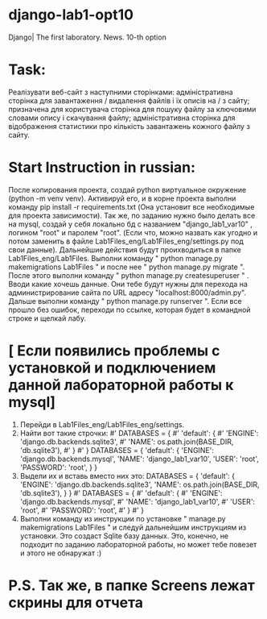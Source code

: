 # django-lab1-opt10
Django| The first laboratory. News. 10-th option

# Task:
Реалізувати веб-сайт з наступними сторінками: адміністративна сторінка для завантаження / видалення файлів і їх описів на / з сайту; призначена для користувача сторінка для пошуку файлу за ключовими словами опису і скачування файлу; адміністративна сторінка для відображення статистики про кількість завантажень кожного файлу з сайту. 

# Start Instruction in russian:
После копирования проекта, создай python виртуальное окружение (python -m venv venv). Активируй его, и в корне проекта выполни команду pip install -r requirements.txt (Она установит все необходимые для проекта зависимости). Так же, по заданию нужно было делать все на mysql, создай у себя локально бд с названием "django_lab1_var10" , логином "root" и паролем "root". (Если что, можно назвать как угодно и потом заменить в файле Lab1Files_eng/Lab1Files_eng/settings.py под свои данные). Дальнейшие действия будут проихводиться в папке Lab1Files_eng/Lab1Files. Выполни команду " python manage.py makemigrations Lab1Files "  и после нее " python manage.py migrate ". После этого выполни команду " python manage.py createsuperuser " . Вводи какие хочешь данные. Они тебе будут нужны для перехода на администрирование сайта по URL адресу "localhost:8000/admin.py". Дальше выполни команду " python manage.py runserver ". Если все прошло без ошибок, переходи по ссылке, которая будет в командной строке и щелкай лабу.

# [ Если появились проблемы с установкой и подключением данной лабораторной работы к mysql]
1. Перейди в Lab1Files_eng/Lab1Files_eng/settings.
2. Найти вот такие строчки:
#' DATABASES = {
#'     'default': {
#'         'ENGINE': 'django.db.backends.sqlite3',
#'         'NAME': os.path.join(BASE_DIR, 'db.sqlite3'),
#'     }
#' }
DATABASES = {
'default': {
'ENGINE': 'django.db.backends.mysql',
'NAME': 'django_lab1_var10',
'USER': 'root',
'PASSWORD': 'root',
}
}
3. Выдели их и вставь вместо них это:
 DATABASES = {
     'default': {
         'ENGINE': 'django.db.backends.sqlite3',
         'NAME': os.path.join(BASE_DIR, 'db.sqlite3'),
     }
 }
#' DATABASES = {
#'   'default': {
#'        'ENGINE': 'django.db.backends.mysql',
#'        'NAME': 'django_lab1_var10',
#'        'USER': 'root',
#'        'PASSWORD': 'root',
#'    }
#' }
4. Выполни команду из инструкции по установке " manage.py makemigrations Lab1Files " и следуй дальнейшим инструкциям из установки. Это создаст Sqlite базу данных. Это, конечно, не подходит по заданию лабораторной работы, но может тебе повезет и этого не обнаружат :)

# P.S. Так же, в папке Screens лежат скрины для отчета
